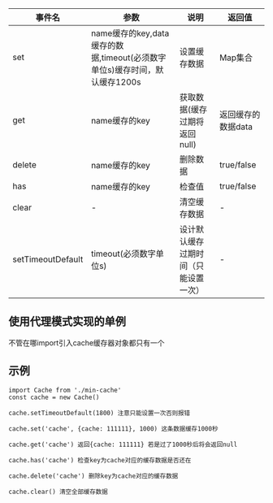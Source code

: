 | 事件名            | 参数                                                         | 说明                                 | 返回值             |
| ----------------- | ------------------------------------------------------------ | ------------------------------------ | ------------------ |
| set               | name缓存的key,data缓存的数据,timeout(必须数字单位s)缓存时间，默认缓存1200s | 设置缓存数据                         | Map集合            |
| get               | name缓存的key                                                | 获取数据(缓存过期将返回null)         | 返回缓存的数据data |
| delete            | name缓存的key                                                | 删除数据                             | true/false         |
| has               | name缓存的key                                                | 检查值                               | true/false         |
| clear             | -                                                            | 清空缓存数据                         | -                  |
| setTimeoutDefault | timeout(必须数字单位s)                                       | 设计默认缓存过期时间（只能设置一次） | -                  |

## 使用代理模式实现的单例

不管在哪import引入cache缓存器对象都只有一个

## 示例

```
import Cache from './min-cache'
const cache = new Cache()

cache.setTimeoutDefault(1800) 注意只能设置一次否则报错

cache.set('cache', {cache: 111111}, 1000) 这条数据缓存1000秒

cache.get('cache') 返回{cache: 111111} 若是过了1000秒后将会返回null

cache.has('cache') 检查key为cache对应的缓存数据是否还在

cache.delete('cache') 删除key为cache对应的缓存数据

cache.clear() 清空全部缓存数据
```

